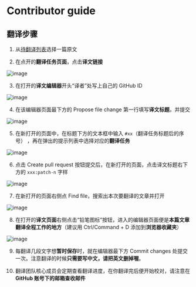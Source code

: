 # Contributor guide

## 翻译步骤

1. 从[待翻译列表][1]选择一篇原文

2. 在点开的**翻译任务页面**，点击**译文链接**

![image](https://user-images.githubusercontent.com/19969570/62818115-fc007680-bb74-11e9-957b-08a695c760c6.png)

3. 在打开的**译文编辑器**开头“译者”处写上自己的 GitHub ID

![image](https://user-images.githubusercontent.com/19969570/62830781-f2474380-bc46-11e9-9c8f-0750ad7f2c84.png)

4. 在该编辑器页面最下方的 Propose file change 第一行填写**译文标题**，并提交

![image](https://user-images.githubusercontent.com/19969570/62818127-2baf7e80-bb75-11e9-8fd1-79afe4b5e353.png)

5. 在新打开的页面中，在标题下方的文本框中输入 `#xx`（翻译任务标题后的序号） ，再在弹出的提示列表中选择对应的**翻译任务**

![image](https://user-images.githubusercontent.com/19969570/62818130-408c1200-bb75-11e9-9edf-81b787da19ae.png)

6. 点击 Create pull request 按钮提交后，在新打开的页面，点击译文标题右下方的 `xxx:patch-n` 字样

![image](https://user-images.githubusercontent.com/19969570/62818132-4c77d400-bb75-11e9-9348-e2a97b57e6ef.png)

7. 在新打开的页面右侧点 Find file，搜索出本次要翻译的文章并打开

![image](https://user-images.githubusercontent.com/19969570/62818135-57326900-bb75-11e9-874b-f4d31cb58504.png)

8. 在打开的**译文页面**右侧点击“铅笔图标”按钮，进入的编辑器页面便是**本篇文章翻译全程工作的地方**（建议用 Ctrl/Command + D 添加到**浏览器收藏夹**）

![image](https://user-images.githubusercontent.com/19969570/62818137-65808500-bb75-11e9-98d9-7ba710c003b5.png)

9. 每翻译几段文字想**暂时保存**时，就在编辑器最下方 Commit changes 处提交一次。注意翻译的时候**只需要写中文，请把英文删掉喔**。

10. 翻译团队核心成员会定期查看翻译进度，在你翻译完后便开始校对，请注意在 **GitHub 账号下的邮箱查收邮件**

[1]: https://github.com/freeCodeCamp/news-translation/issues?q=is%3Aissue+is%3Aopen+label%3ATranslation-needed
